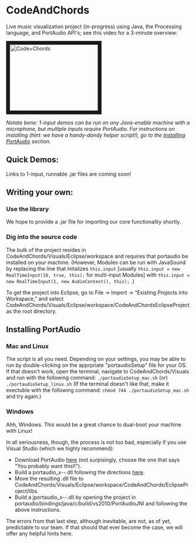 # CodeAndChords

Live music visualization project (in-progress) using Java, the Processing language, and PortAudio API's;
see this video for a 3-minute overview:

<a href="http://www.youtube.com/watch?feature=player_embedded&v=Y1x6bk8nvog/
" target="_blank"><img src="http://img.youtube.com/vi/Y1x6bk8nvog/0.jpg" 
alt="Code+Chords" width="240" height="180" border="10" /></a>

_Notate bene: 1-input demos can be run on any Java-enable machine with a microphone, but multiple inputs require PortAudio.  For instructions on installing (hint: we have a handy-dandy helper script!), go to the [Installing PortAudio](#installing-portaudio) section._

## Quick Demos:
Links to 1-input, runnable .jar files are coming soon!

## Writing your own:

### Use the library
We hope to provide a .jar file for importing our core functionality shortly.

### Dig into the source code
The bulk of the project resides in CodeAndChords/Visuals/Eclipse/workspace and requires that portaudio be installed on your machine.  (However, Modules can be run with JavaSound by replacing the line that initalizes `this.input` [usually ```this.input	= new RealTimeInput(16, true, this);``` for multi-input Modules] with ```this.input	= new RealTimeInput(1, new AudioContext(), this);``` .)

To get the project into Eclipse, go to File -> Import -> “Existing Projects into Workspace,” and select CodeAndChords/Visuals/Eclipse/workspace/CodeAndChordsEclipseProject as the root directory.

## Installing PortAudio
### Mac and Linux
The script is all you need.  Depending on your settings, you may be able to run by double-clicking on the apprpriate "portaudioSetup" file for your OS.  If that doesn't work, open the terminal, navigate to CodeAndChords/Visuals and run with the following command:
```./portaudioSetup_mac.sh``` (or) ```./portaudioSetup_linux.sh```
(If the terminal doesn't like that, make it exectuble with the following command: ```chmod 744 ./portaudioSetup_mac.sh``` and try again.)

### Windows
Ahh, Windows.  This would be a great chance to dual-boot your machine with Linux!

In all seriousness, though, the process is not too bad, especially if you use Visual Studio (which we highly recommend):
 - Download PortAudio [here](http://www.portaudio.com/download.html) (not surpisingly, choose the one that says "You probably want this!!").
 - Build a portaudio_x--.dll following the directions [here](http://portaudio.com/docs/v19-doxydocs/compile_windows.html).
 - Move the resulting .dll file to CodeAndChords/Visuals/Eclipse/workspace/CodeAndChords/EclipseProject/libs.
 - Build a jportaudio_x--.dll by opening the project in portaudio/bindings/java/c/build/vs2010/PortAudioJNI and following the above instructions.

The errors from that last step, although inevitable, are not, as of yet, predictable to our team.  If that should that ever become the case, we will offer any helpful hints here.
